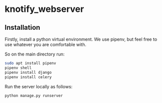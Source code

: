 # knotify_webserver

## Installation

Firstly, install a python virtual environment. We use pipenv, but feel free to use whatever you are comfortable with.

So on the main directory run:
```bash
sudo apt install pipenv
pipenv shell
pipenv install django
pipenv install celery
```

Run the server locally as follows:
```
python manage.py runserver
```
